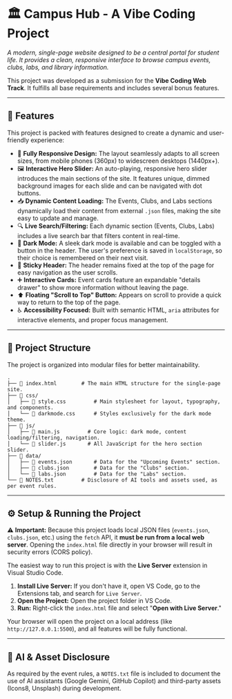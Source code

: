 # 🏛️ Campus Hub - A Vibe Coding Project

*A modern, single-page website designed to be a central portal for student life. It provides a clean, responsive interface to browse campus events, clubs, labs, and library information.*

This project was developed as a submission for the **Vibe Coding Web Track**. It fulfills all base requirements and includes several bonus features.

-----

## 🚀 Features

This project is packed with features designed to create a dynamic and user-friendly experience:

  * 📱 **Fully Responsive Design:** The layout seamlessly adapts to all screen sizes, from mobile phones (360px) to widescreen desktops (1440px+).
  * 🖼️ **Interactive Hero Slider:** An auto-playing, responsive hero slider introduces the main sections of the site. It features unique, dimmed background images for each slide and can be navigated with dot buttons.
  * 📥 **Dynamic Content Loading:** The Events, Clubs, and Labs sections dynamically load their content from external `.json` files, making the site easy to update and manage.
  * 🔍 **Live Search/Filtering:** Each dynamic section (Events, Clubs, Labs) includes a live search bar that filters content in real-time.
  * 🎨 **Dark Mode:** A sleek dark mode is available and can be toggled with a button in the header. The user's preference is saved in `localStorage`, so their choice is remembered on their next visit.
  * 📌 **Sticky Header:** The header remains fixed at the top of the page for easy navigation as the user scrolls.
  * ➕ **Interactive Cards:** Event cards feature an expandable "details drawer" to show more information without leaving the page.
  * ⬆️ **Floating "Scroll to Top" Button:** Appears on scroll to provide a quick way to return to the top of the page.
  * ♿ **Accessibility Focused:** Built with semantic HTML, `aria` attributes for interactive elements, and proper focus management.

-----

## 📁 Project Structure

The project is organized into modular files for better maintainability.

```
.
├── 📄 index.html        # The main HTML structure for the single-page site.
├── 📁 css/
│   ├── 🎨 style.css         # Main stylesheet for layout, typography, and components.
│   └── 🎨 darkmode.css      # Styles exclusively for the dark mode theme.
├── 📁 js/
│   ├── 📜 main.js         # Core logic: dark mode, content loading/filtering, navigation.
│   └── 📜 slider.js       # All JavaScript for the hero section slider.
├── 📁 data/
│   ├── 📝 events.json       # Data for the "Upcoming Events" section.
│   ├── 📝 clubs.json        # Data for the "Clubs" section.
│   └── 📝 labs.json         # Data for the "Labs" section.
└── 📜 NOTES.txt         # Disclosure of AI tools and assets used, as per event rules.
```

-----

## ⚙️ Setup & Running the Project

⚠️ **Important:** Because this project loads local JSON files (`events.json`, `clubs.json`, etc.) using the `fetch` API, it **must be run from a local web server**. Opening the `index.html` file directly in your browser will result in security errors (CORS policy).

The easiest way to run this project is with the **Live Server** extension in Visual Studio Code.

1.  **Install Live Server:** If you don't have it, open VS Code, go to the Extensions tab, and search for `Live Server`.
2.  **Open the Project:** Open the project folder in VS Code.
3.  **Run:** Right-click the `index.html` file and select "**Open with Live Server**."

Your browser will open the project on a local address (like `http://127.0.0.1:5500`), and all features will be fully functional.

-----

## 🤖 AI & Asset Disclosure

As required by the event rules, a `NOTES.txt` file is included to document the use of AI assistants (Google Gemini, GitHub Copilot) and third-party assets (Icons8, Unsplash) during development.